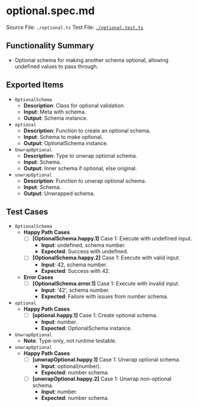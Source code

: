 # optional.spec.md

Source File: `./optional.ts`
Test File: [`./optional.test.ts`](./optional.test.ts)

## Functionality Summary
- Optional schema for making another schema optional, allowing undefined values to pass through.

## Exported Items
- `OptionalSchema`
    - **Description**: Class for optional validation.
    - **Input**: Meta with schema.
    - **Output**: Schema instance.
- `optional`
    - **Description**: Function to create an optional schema.
    - **Input**: Schema to make optional.
    - **Output**: OptionalSchema instance.
- `UnwrapOptional`
    - **Description**: Type to unwrap optional schema.
    - **Input**: Schema.
    - **Output**: Inner schema if optional, else original.
- `unwrapOptional`
    - **Description**: Function to unwrap optional schema.
    - **Input**: Schema.
    - **Output**: Unwrapped schema.

## Test Cases
- `OptionalSchema`
    - **Happy Path Cases**
        - [ ] **[OptionalSchema.happy.1]** Case 1: Execute with undefined input.
            - **Input**: undefined, schema number.
            - **Expected**: Success with undefined.
        - [ ] **[OptionalSchema.happy.2]** Case 1: Execute with valid input.
            - **Input**: 42, schema number.
            - **Expected**: Success with 42.
    - **Error Cases**
        - [ ] **[OptionalSchema.error.1]** Case 1: Execute with invalid input.
            - **Input**: '42', schema number.
            - **Expected**: Failure with issues from number schema.
- `optional`
    - **Happy Path Cases**
        - [ ] **[optional.happy.1]** Case 1: Create optional schema.
            - **Input**: number.
            - **Expected**: OptionalSchema instance.
- `UnwrapOptional`
    - **Note**: Type-only, not runtime testable.
- `unwrapOptional`
    - **Happy Path Cases**
        - [ ] **[unwrapOptional.happy.1]** Case 1: Unwrap optional schema.
            - **Input**: optional(number).
            - **Expected**: number schema.
        - [ ] **[unwrapOptional.happy.2]** Case 1: Unwrap non-optional schema.
            - **Input**: number.
            - **Expected**: number schema.
